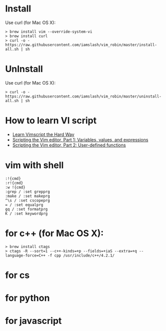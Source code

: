 
# Install

Use curl (for Mac OS X):
~~~~
> brew install vim --override-system-vi
> brew install curl
> curl -o - https://raw.githubusercontent.com/iamslash/vim_robin/master/install-all.sh | sh
~~~~

# UnInstall

Use curl (for Mac OS X):
~~~~
> curl -o - https://raw.githubusercontent.com/iamslash/vim_robin/master/uninstall-all.sh | sh
~~~~

# How to learn VI script

* [Learn Vimscript the Hard Way](http://learnvimscriptthehardway.stevelosh.com/)
* [Scripting the Vim editor, Part 1: Variables, values, and expressions](http://www.ibm.com/developerworks/library/l-vim-script-1/)
* [Scripting the Vim editor, Part 2: User-defined functions](http://www.ibm.com/developerworks/library/l-vim-script-2/)

# vim with shell

~~~~
:!{cmd}
:r!{cmd}
:w !{cmd}
:grep / :set grepprg
:make / :set makeprg
^\s / :set cscopeprg
= / :set equalprg
gq / :set formatprg
K / :set keywordprg
~~~~

# for c++ (for Mac OS X):
~~~~
> brew install ctags
> ctags -R --sort=1 --c++-kinds=+p --fields=+iaS --extra=+q --language-force=C++ -f cpp /usr/include/c++/4.2.1/
~~~~

# for cs 

# for python

# for javascript
